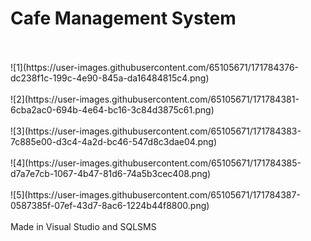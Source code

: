 # Cafe Management System
<br>
<br/>
![1](https://user-images.githubusercontent.com/65105671/171784376-dc238f1c-199c-4e90-845a-da16484815c4.png)
<br>
<br/>
![2](https://user-images.githubusercontent.com/65105671/171784381-6cba2ac0-694b-4e64-bc16-3c84d3875c61.png)
<br>
<br/>
![3](https://user-images.githubusercontent.com/65105671/171784383-7c885e00-d3c4-4a2d-bc46-547d8c3dae04.png)
<br>
<br/>
![4](https://user-images.githubusercontent.com/65105671/171784385-d7a7e7cb-1067-4b47-81d6-74a5b3cec408.png)
<br>
<br/>
![5](https://user-images.githubusercontent.com/65105671/171784387-0587385f-07ef-43d7-8ac6-1224b44f8800.png)
<br>
<br/>
Made in Visual Studio and SQLSMS

